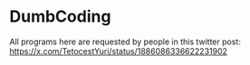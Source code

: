 # DumbCoding

All programs here are requested by people in this twitter post: https://x.com/TetocestYuri/status/1886086336622231902
